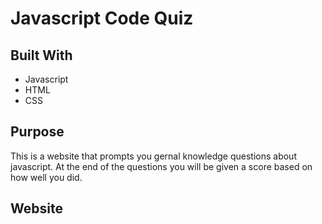 # Javascript Code Quiz

## Built With 
* Javascript
* HTML
* CSS
## Purpose 
This is a website that prompts you gernal knowledge questions about javascript. At the end of the questions you will be given a score based on how well you did.
## Website 